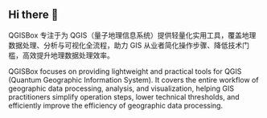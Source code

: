 ## Hi there 👋
 
QGISBox 专注于为 QGIS（量子地理信息系统）提供轻量化实用工具，覆盖地理数据处理、分析与可视化全流程，助力 GIS 从业者简化操作步骤、降低技术门槛，高效提升地理数据处理效率。

QGISBox focuses on providing lightweight and practical tools for QGIS (Quantum Geographic Information System). It covers the entire workflow of geographic data processing, analysis, and visualization, helping GIS practitioners simplify operation steps, lower technical thresholds, and efficiently improve the efficiency of geographic data processing.
